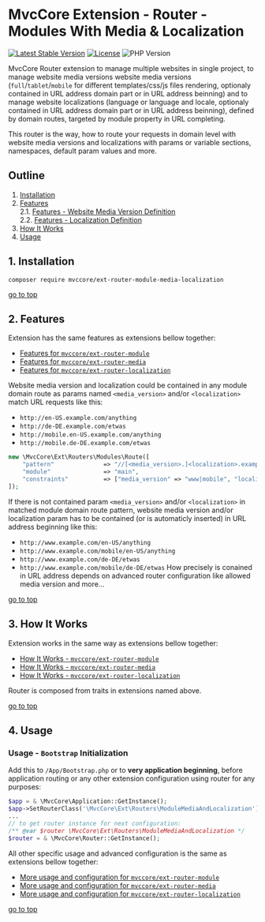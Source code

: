 # MvcCore Extension - Router - Modules With Media & Localization

[![Latest Stable Version](https://img.shields.io/badge/Stable-v4.3.1-brightgreen.svg?style=plastic)](https://github.com/mvccore/ext-router-module-media-localization/releases)
[![License](https://img.shields.io/badge/Licence-BSD-brightgreen.svg?style=plastic)](https://mvccore.github.io/docs/mvccore/4.0.0/LICENCE.md)
![PHP Version](https://img.shields.io/badge/PHP->=5.3-brightgreen.svg?style=plastic)

MvcCore Router extension to manage multiple websites in single project, to manage website media versions website media versions (`full`/`tablet`/`mobile` for different templates/css/js files rendering, optionaly contained in URL address domain part or in URL address beinning) and to manage website localizations (language or language and locale, optionaly contained in URL address domain part or in URL address beinning), defined by domain routes, targeted by module property in URL completing.  

This router is the way, how to route your requests in domain level with website media versions and localizations with params or variable sections, namespaces, default param values and more.

## Outline  
1. [Installation](#user-content-1-installation)  
2. [Features](#user-content-2-features)  
    2.1. [Features - Website Media Version Definition](#user-content-21-features---Website-media-version-definition)  
    2.2. [Features - Localization Definition](#user-content-22-features---localization-definition)  
3. [How It Works](#user-content-3-how-it-works)  
4. [Usage](#user-content-4-usage) 

## 1. Installation
```shell
composer require mvccore/ext-router-module-media-localization
```

[go to top](#user-content-outline)

## 2. Features
Extension has the same features as extensions bellow together:
- [Features for `mvccore/ext-router-module`](https://github.com/mvccore/ext-router-module#user-content-2-features)  
- [Features for `mvccore/ext-router-media`](https://github.com/mvccore/ext-router-media#user-content-2-features)  
- [Features for `mvccore/ext-router-localization`](https://github.com/mvccore/ext-router-localization#user-content-2-features)  

Website media version and localization could be contained in any module domain route as params named `<media_version>` and/or `<localization>` match URL requests like this:
- `http://en-US.example.com/anything`
- `http://de-DE.example.com/etwas`
- `http://mobile.en-US.example.com/anything`
- `http://mobile.de-DE.example.com/etwas`
```php
new \MvcCore\Ext\Routers\Modules\Route([
    "pattern"              => "//[<media_version>.]<localization>.example.com",
    "module"               => "main",
    "constraints"          => ["media_version" => "www|mobile", "localization" => "-a-zA-Z0-9"],
]);
```
If there is not contained param `<media_version>` and/or `<localization>` in matched module domain route pattern, website media version and/or localization param has to be contained (or is automaticly inserted) in URL address beginning like this:
- `http://www.example.com/en-US/anything`
- `http://www.example.com/mobile/en-US/anything`
- `http://www.example.com/de-DE/etwas`
- `http://www.example.com/mobile/de-DE/etwas`
How precisely is conained in URL address depends on advanced router configuration like allowed media version and more...

[go to top](#user-content-outline)

## 3. How It Works

Extension works in the same way as extensions bellow together:
- [How It Works - `mvccore/ext-router-module`](https://github.com/mvccore/ext-router-module#user-content-3-how-it-works)  
- [How It Works - `mvccore/ext-router-media`](https://github.com/mvccore/ext-router-media#user-content-3-how-it-works)  
- [How It Works - `mvccore/ext-router-localization`](https://github.com/mvccore/ext-router-localization#user-content-3-how-it-works)  

Router is composed from traits in extensions named above.

[go to top](#user-content-outline)

## 4. Usage

### Usage - `Bootstrap` Initialization

Add this to `/App/Bootstrap.php` or to **very application beginning**, 
before application routing or any other extension configuration
using router for any purposes:

```php
$app = & \MvcCore\Application::GetInstance();
$app->SetRouterClass('\MvcCore\Ext\Routers\ModuleMediaAndLocalization');
...
// to get router instance for next configuration:
/** @var $router \MvcCore\Ext\Routers\ModuleMediaAndLocalization */
$router = & \MvcCore\Router::GetInstance();
```

All other specific usage and advanced configuration is the same as extensions bellow together:
- [More usage and configuration for `mvccore/ext-router-module`](https://github.com/mvccore/ext-router-module#user-content-42-usage---targeting-custom-application-part)
- [More usage and configuration for `mvccore/ext-router-media`](https://github.com/mvccore/ext-router-media#user-content-42-usage---media-url-prefixes-and-allowed-media-versions)
- [More usage and configuration for `mvccore/ext-router-localization`](https://github.com/mvccore/ext-router-localization#user-content-3-how-it-works)  

[go to top](#user-content-outline)
